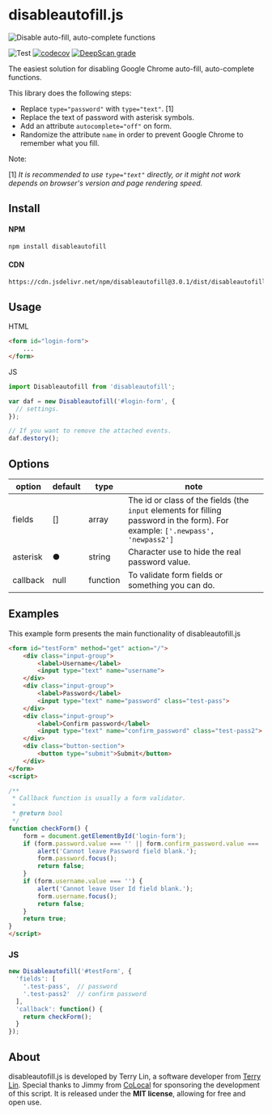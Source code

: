 # disableautofill.js

![Disable auto-fill, auto-complete functions](https://i.imgur.com/MvWi2Sr.png)

![Test](https://github.com/terrylinooo/disableautofill.js/actions/workflows/testing.yml/badge.svg) [![codecov](https://codecov.io/gh/terrylinooo/disableautofill.js/branch/master/graph/badge.svg?token=lIP1cwSQjC)](https://codecov.io/gh/terrylinooo/disableautofill.js) [![DeepScan grade](https://deepscan.io/api/teams/19398/projects/23075/branches/688836/badge/grade.svg)](https://deepscan.io/dashboard#view=project&tid=19398&pid=23075&bid=688836)

The easiest solution for disabling Google Chrome auto-fill, auto-complete functions.

This library does the following steps:

* Replace `type="password"` with `type="text"`. [1]
* Replace the text of password with asterisk symbols.
* Add an attribute `autocomplete="off"` on form.
* Randomize the attribute `name` in order to prevent Google Chrome to remember what you fill.

Note:

[1] *It is recommended to use `type="text"` directly, or it might not work depends on browser's version and page rendering speed.*

## Install

#### NPM
```bash
npm install disableautofill
```

#### CDN

```bash
https://cdn.jsdelivr.net/npm/disableautofill@3.0.1/dist/disableautofill.min.js

```

## Usage

HTML
```html
<form id="login-form">
    ...
</form>
```

JS
```javascript
import Disableautofill from 'disableautofill';

var daf = new Disableautofill('#login-form', {
  // settings.
});

// If you want to remove the attached events.
daf.destory();
```

## Options

option | default | type | note 
---- | --- | --- | ---
fields | [] | array | The id or class of the fields (the `input` elements for filling password in the form). For example: `['.newpass', 'newpass2']`
asterisk | ● | string | Character use to hide the real password value.
callback | null | function | To validate form fields or something you can do.

## Examples

This example form presents the main functionality of disableautofill.js

```html
<form id="testForm" method="get" action="/">
    <div class="input-group">
        <label>Username</label>
        <input type="text" name="username">
    </div>
    <div class="input-group">
        <label>Password</label>
        <input type="text" name="password" class="test-pass">
    </div>
    <div class="input-group">
        <label>Confirm password</label>
        <input type="text" name="confirm_password" class="test-pass2">
    </div>
    <div class="button-section">
        <button type="submit">Submit</button>
    </div>
</form>
<script>

/**
 * Callback function is usually a form validator.
 *
 * @return bool
 */
function checkForm() {
    form = document.getElementById('login-form');
    if (form.password.value === '' || form.confirm_password.value === '') {
        alert('Cannot leave Password field blank.');
        form.password.focus();
        return false;
    }
    if (form.username.value === '') {
        alert('Cannot leave User Id field blank.');
        form.username.focus();
        return false;
    }
    return true;
}
</script>
```

### JS

```javascript
new Disableautofill('#testForm', {
  'fields': [
    '.test-pass',  // password
    '.test-pass2'  // confirm password
  ],
  'callback': function() {
    return checkForm();
  }
});

```

## About

disableautofill.js is developed by Terry Lin, a software developer from [Terry Lin](https://terryl.in). Special thanks to Jimmy from [CoLocal](https://colocal.com) for sponsoring the development of this script. It is released under the **MIT license**, allowing for free and open use.
